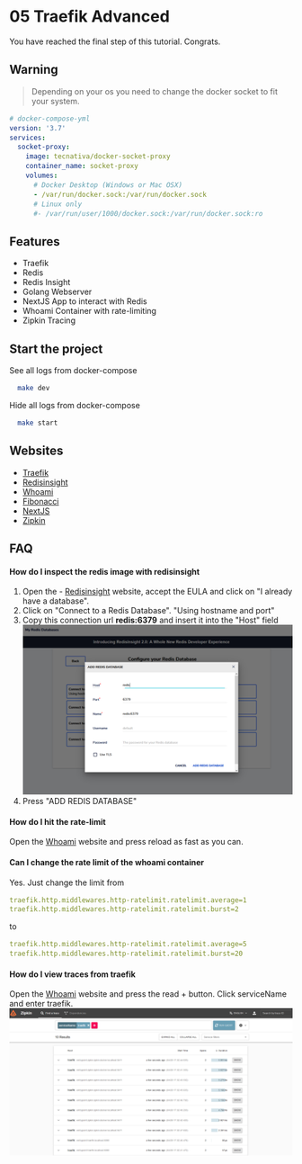 # 05 Traefik Advanced

You have reached the final step of this tutorial. Congrats.

## Warning

> Depending on your os you need to change the docker socket to fit your system.

```yaml
# docker-compose-yml
version: '3.7'
services:
  socket-proxy:
    image: tecnativa/docker-socket-proxy
    container_name: socket-proxy
    volumes:
      # Docker Desktop (Windows or Mac OSX)
      - /var/run/docker.sock:/var/run/docker.sock
      # Linux only
      #- /var/run/user/1000/docker.sock:/var/run/docker.sock:ro
```

## Features

- Traefik
- Redis
- Redis Insight
- Golang Webserver
- NextJS App to interact with Redis
- Whoami Container with rate-limiting
- Zipkin Tracing

## Start the project

See all logs from docker-compose

```bash
  make dev
```

Hide all logs from docker-compose

```bash
  make start
```

## Websites

- [Traefik](http://localhost:8080/dashboard)
- [Redisinsight](http://redisinsight.docker.localhost)
- [Whoami](http://whoami.docker.localhost)
- [Fibonacci](http://fibo.docker.localhost)
- [NextJS](http://next.docker.localhost)
- [Zipkin](http://zipkin.docker.localhost:9411/zipkin/)

## FAQ

#### How do I inspect the redis image with redisinsight

1. Open the - [Redisinsight](http://redisinsight.docker.localhost) website, accept the EULA and click on "I already have a database".
2. Click on "Connect to a Redis Database". "Using hostname and port"
3. Copy this connection url **redis:6379** and insert it into the "Host" field
   ![RedisInsight](./images/redisinsight.PNG)
4. Press "ADD REDIS DATABASE"

#### How do I hit the rate-limit

Open the [Whoami](http://whoami.docker.localhost) website and press reload as fast as you can.

#### Can I change the rate limit of the whoami container

Yes. Just change the limit from

```yaml
traefik.http.middlewares.http-ratelimit.ratelimit.average=1
traefik.http.middlewares.http-ratelimit.ratelimit.burst=2
```

to

```yaml
traefik.http.middlewares.http-ratelimit.ratelimit.average=5
traefik.http.middlewares.http-ratelimit.ratelimit.burst=20
```

#### How do I view traces from traefik

Open the [Whoami](http://zipkin.docker.localhost:9411/zipkin/) website and press the read + button.
Click serviceName and enter traefik.
![Zipkin](./images/zipkin.PNG)
